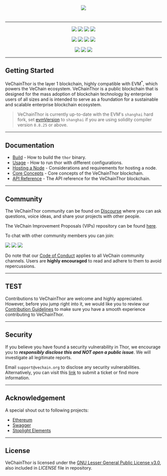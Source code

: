 <p align="center">
  <a href="https://www.vechain.org/vechainthor/">
    <picture style="padding: 80px;">
        <source srcset="https://raw.githubusercontent.com/vechain/thor/refs/heads/master/docs/assets/banner-dark-mode.png"  media="(prefers-color-scheme: dark)" >
        <img src="https://raw.githubusercontent.com/vechain/thor/refs/heads/master/docs/assets/banner-light-mode.png" style="padding: 20px;">
    </picture>
  </a>
</p>

---

<p align="center">
    <a href="https://golang.org"><img src="https://img.shields.io/github/go-mod/go-version/vechain/thor"/></a>
    <a href="https://github.com/vechain/thor/blob/master/LICENSE"><img src="https://img.shields.io/badge/License-LGPL%20v3-blue.svg"/></a>
    <img src="https://img.shields.io/github/commits-since/vechain/thor/latest" />
    <a href="https://hub.docker.com/r/vechain/thor"><img src="https://badgen.net/docker/pulls/vechain/thor?icon=docker&label=pulls"/></a>
</p>

<p align="center">
    <a href="https://goreportcard.com/report/github.com/vechain/thor" ><img src="https://goreportcard.com/badge/github.com/vechain/thor"/></a>
    <img src="https://github.com/vechain/thor/actions/workflows/on-master-commit.yaml/badge.svg"/>
    <img src="https://github.com/vechain/thor/actions/workflows/on-release.yaml/badge.svg"/>
    <a href="https://codecov.io/gh/vechain/thor"><img src="https://codecov.io/gh/vechain/thor/graph/badge.svg?token=NniVYY7IAD"/></a>
<p/>

<p align="center">
    <a href="https://discord.gg/vechain"><img src="https://img.shields.io/badge/Discord-5865F2?style=for-the-badge&logo=discord&logoColor=white" /></a>
    <a href="https://t.me/vechainandfriends"><img src="https://img.shields.io/badge/Telegram-2CA5E0?style=for-the-badge&logo=telegram&logoColor=white" /></a>
    <a href="https://www.reddit.com/r/Vechain"><img src="https://img.shields.io/badge/Reddit-FF4500?style=for-the-badge&logo=reddit&logoColor=white"/></a>
</p>

---

## Getting Started

VeChainThor is the layer 1 blockchain, highly compatible with EVM<sup>*</sup>, which powers the VeChain ecosystem.
VeChainThor is a public blockchain that is designed for the mass adoption of blockchain technology by enterprise users
of all sizes and is intended to serve as a foundation for a sustainable and scalable enterprise blockchain ecosystem.

> VeChainThor is currently up-to-date with the EVM's `shanghai` hard fork,
> set [evmVersion](https://docs.soliditylang.org/en/latest/using-the-compiler.html#setting-the-evm-version-to-target)
> to `shanghai` if you are using solidity compiler version `0.8.25` or above.
___

## Documentation

- [Build](https://github.com/vechain/thor/blob/master/docs/build.md) - How to build the `thor` binary.
- [Usage](https://github.com/vechain/thor/blob/master/docs/usage.md) - How to run thor with different configurations.
- [Hosting a Node](https://github.com/vechain/thor/blob/master/docs/hosting-a-node.md) - Considerations and requirements for hosting a node.
- [Core Concepts](https://docs.vechain.org/core-concepts) - Core concepts of the VeChainThor blockchain.
- [API Reference](https://mainnet.vechain.org) - The API reference for the VeChainThor blockchain.

---

## Community

The VeChainThor community can be found on [Discourse](https://vechain.discourse.group/) where you can ask questions,
voice ideas, and share your projects with other people.

The VeChain Improvement Proposals (VIPs) repository can be found [here](https://github.com/vechain/VIPs).

To chat with other community members you can join:

<p>
    <a href="https://discord.gg/vechain"><img src="https://img.shields.io/badge/Discord-5865F2?style=for-the-badge&logo=discord&logoColor=white" /></a>
    <a href="https://t.me/vechainandfriends"><img src="https://img.shields.io/badge/Telegram-2CA5E0?style=for-the-badge&logo=telegram&logoColor=white" /></a>
    <a href="https://www.reddit.com/r/Vechain"><img src="https://img.shields.io/badge/Reddit-FF4500?style=for-the-badge&logo=reddit&logoColor=white"/></a>
</p>

Do note that our [Code of Conduct](https://github.com/vechain/thor/blob/master/docs/CODE_OF_CONDUCT.md) applies to all VeChain community channels. Users are
**highly encouraged** to read and adhere to them to avoid repercussions.

---

## TEST

Contributions to VeChainThor are welcome and highly appreciated. However, before you jump right into it, we would like
you to review our [Contribution Guidelines](https://github.com/vechain/thor/blob/master/docs/CONTRIBUTING.md) to make sure you have a smooth experience
contributing to VeChainThor.

---

## Security

If you believe you have found a security vulnerability in Thor, we encourage you to **_responsibly disclose this and NOT
open a public issue_**. We will investigate all legitimate reports.

Email `support@vechain.org` to disclose any security vulnerabilities. Alternatively, you can visit
this [link](https://support.vechain.org/support/home) to submit a ticket or find more information.

---

## Acknowledgement

A special shout out to following projects:

* [Ethereum](https://github.com/ethereum)
* [Swagger](https://github.com/swagger-api)
* [Stoplight Elements](https://github.com/stoplightio/elements)

---

## License

VeChainThor is licensed under the [GNU Lesser General Public License v3.0](https://www.gnu.org/licenses/lgpl-3.0.html),
also included in *LICENSE* file in repository.

